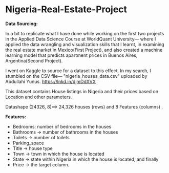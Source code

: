 # Nigeria-Real-Estate-Project

__Data Sourcing:__

In  a bit to replicate what I have done while 
working on the first two projects in the Applied 
Data Science Course at WorldQuant University— 
where I applied the data wrangling and visualization 
skills that I learnt, in examining the real estate market 
in Mexico(First Project), and also created a machine learning 
model that predicts apartment prices in Buenos Aires, 
Argentina(Second Project).  

I went on Kaggle  to source for a dataset to this effect. 
In my search, I stumbled on the CSV file— "nigeria_houses_data.csv" 
uploaded by Abdullahi Yunus.  https://lnkd.in/djmDdXVX  

This dataset contains House listings in Nigeria and their prices based 
on Location and other parameters.  

Datashape (24326, 8)==> 24,326 houses (rows) and 8 Features (columns) . 
 
__Features:__

* Bedrooms: number of bedrooms in the houses ‌‌
* Bathrooms -> number of bathrooms in the houses ‌‌
* Toilets -> number of toilets  ‌‌
* Parking_space ‌‌
* Title -> house type ‌‌
* Town -> town in which the house is located ‌‌
*  State -> state within Nigeria in which the house is located, and finally
 ‌‌
* Price -> the target column.  
